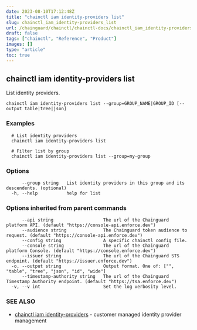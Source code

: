 ```yaml
---
date: 2023-08-10T17:12:48Z
title: "chainctl iam identity-providers list"
slug: chainctl_iam_identity-providers_list
url: /chainguard/chainctl/chainctl-docs/chainctl_iam_identity-providers_list/
draft: false
tags: ["chainctl", "Reference", "Product"]
images: []
type: "article"
toc: true
---
```

## chainctl iam identity-providers list

List identity providers.

```
chainctl iam identity-providers list --group=GROUP_NAME|GROUP_ID [--output table|tree|json]
```

### Examples

```
  # List identity providers
  chainctl iam identity-providers list
  
  # Filter list by group
  chainctl iam identity-providers list --group=my-group
```

### Options

```
      --group string   List identity providers in this group and its descendents. (optional)
  -h, --help           help for list
```

### Options inherited from parent commands

```
      --api string                   The url of the Chainguard platform API. (default "https://console-api.enforce.dev")
      --audience string              The Chainguard token audience to request. (default "https://console-api.enforce.dev")
      --config string                A specific chainctl config file.
      --console string               The url of the Chainguard platform Console. (default "https://console.enforce.dev")
      --issuer string                The url of the Chainguard STS endpoint. (default "https://issuer.enforce.dev")
  -o, --output string                Output format. One of: ["", "table", "tree", "json", "id", "wide"]
      --timestamp-authority string   The url of the Chainguard Timestamp Authority endpoint. (default "https://tsa.enforce.dev")
  -v, --v int                        Set the log verbosity level.
```

### SEE ALSO

* [chainctl iam identity-providers](/chainguard/chainctl/chainctl-docs/chainctl_iam_identity-providers/)	 - customer managed identity provider management

